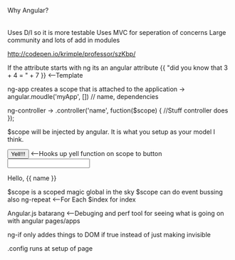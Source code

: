 Why Angular?
######
Uses D/I so it is more testable
Uses MVC for seperation of concerns
Large community and lots of add in modules

http://codepen.io/krimple/professor/szKbp/

If the attribute starts with ng its an angular attribute
{{ "did you know that 3 + 4 = " + 7 }} <--Template

ng-app creates a scope that is attached to the application -> angular.moudle('myApp', []) // name, dependencies

ng-controller -> .controller('name', fuction($scope) {
//Stuff controller does
});

$scope will be injected by angular.  It is what you setup as your model I think.

<button ng-click='yell()'>Yell!!!</button> <--Hooks up yell function on scope to button
<input ng-model='name' />
<p>Hello, {{ name }}</p>  <!--Will take text from input and place it dynamicly into template-->

$scope is a scoped magic global in the sky
$scope can do event bussing also
ng-repeat <--For Each $index for index

Angular.js batarang <--Debuging and perf tool for seeing what is going on with angular pages/apps

ng-if only addes things to DOM if true instead of just making invisible

.config runs at setup of page
